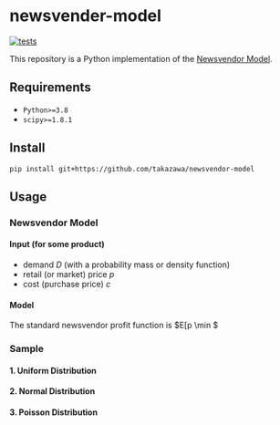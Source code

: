# newsvender-model

[![tests](https://github.com/takazawa/newsvendor-model/actions/workflows/test.yml/badge.svg)](https://github.com/takazawa/newsvendor-model/actions/workflows/test.yml)


This repository is a Python implementation of the [Newsvendor Model](https://en.wikipedia.org/wiki/Newsvendor_model).


## Requirements

- `Python>=3.8`
- `scipy>=1.8.1`


## Install

```shell
pip install git+https://github.com/takazawa/newsvendor-model
```


## Usage

### Newsvendor Model


#### Input (for some product)

- demand $D$ (with a probability mass or density function)
- retail (or market) price $p$
- cost (purchase price) $c$

#### Model

The standard newsvendor profit function is $E[p \min $


### Sample

#### 1. Uniform Distribution

#### 2. Normal Distribution

#### 3. Poisson Distribution

